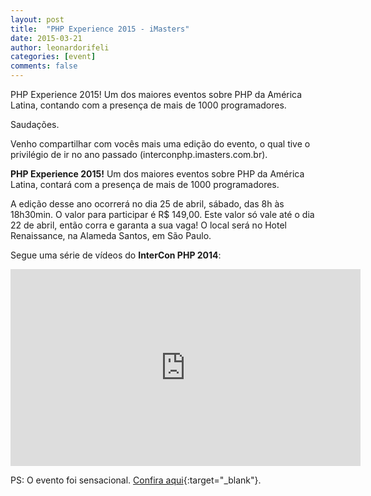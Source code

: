 ```yaml
---
layout: post
title:  "PHP Experience 2015 - iMasters"
date: 2015-03-21
author: leonardorifeli
categories: [event]
comments: false
---
```


PHP Experience 2015! Um dos maiores eventos sobre PHP da América Latina, contando com a presença de mais de 1000 programadores.

Saudações.

Venho compartilhar com vocês mais uma edição do evento, o qual tive o privilégio de ir no ano passado (interconphp.imasters.com.br).

**PHP Experience 2015!** Um dos maiores eventos sobre PHP da América Latina, contará com a presença de mais de 1000 programadores.

A edição desse ano ocorrerá no dia 25 de abril, sábado, das 8h às 18h30min. O valor para participar é R$ 149,00. Este valor só vale até o dia 22 de abril, então corra e garanta a sua vaga! O local será no Hotel Renaissance, na Alameda Santos, em São Paulo.

Segue uma série de vídeos do **InterCon PHP 2014**:

<iframe width="560" height="315" src="https://www.youtube.com/embed/jN24jEdoV_4?list=PLASrXUpwQG6fxO9eoTu47JIxCht_CqxW9" frameborder="0" allowfullscreen></iframe>

PS: O evento foi sensacional. [Confira aqui](http://imasters.com.br/noticia/php-experience-acontece-hoje-em-sao-paulo/){:target="_blank"}.
